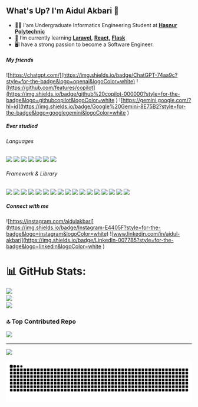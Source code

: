 ## What's Up? I'm Aidul Akbari 👋




- 🧑‍💻 I'am Undergraduate Informatics Engineering Student at [**Hasnur Polytechnic**](https://polihasnur.ac.id/)
- 🌱 I’m currently learning [**Laravel,**](https://laravel.com) [**React,**](https://react.dev/) [**Flask**](https://flask.palletsprojects.com/)
- 🖥️I have a strong passion to become a Software Engineer.

##### My friends
![https://chatgpt.com/](https://img.shields.io/badge/ChatGPT-74aa9c?style=for-the-badge&logo=openai&logoColor=white) ![https://github.com/features/copilot](https://img.shields.io/badge/github%20copilot-000000?style=for-the-badge&logo=githubcopilot&logoColor=white
) ![https://gemini.google.com/?hl=id](https://img.shields.io/badge/Google%20Gemini-8E75B2?style=for-the-badge&logo=googlegemini&logoColor=white
)

##### Ever studied
###### Languages
<img src="https://img.shields.io/badge/C-00599C?style=for-the-badge&logo=c&logoColor=white" /> <img src="https://img.shields.io/badge/HTML5-E34F26?style=for-the-badge&logo=html5&logoColor=white" /> <img src="https://img.shields.io/badge/CSS3-1572B6?style=for-the-badge&logo=css3&logoColor=white" /> <img src="https://img.shields.io/badge/JavaScript-323330?style=for-the-badge&logo=javascript&logoColor=F7DF1E" /> <img src="https://img.shields.io/badge/json-5E5C5C?style=for-the-badge&logo=json&logoColor=white" /> <img src="https://img.shields.io/badge/Leaflet-199900?style=for-the-badge&logo=Leaflet&logoColor=white" /> <img src="https://img.shields.io/badge/Python-FFD43B?style=for-the-badge&logo=python&logoColor=blue" />

###### Framework & Library
<img src="https://img.shields.io/badge/Apache-D22128?style=for-the-badge&logo=Apache&logoColor=white" /> <img src="https://img.shields.io/badge/Bootstrap-563D7C?style=for-the-badge&logo=bootstrap&logoColor=white" /> <img src="https://img.shields.io/badge/Chart%20js-FF6384?style=for-the-badge&logo=chartdotjs&logoColor=white" /> <img src="https://img.shields.io/badge/Composer-885630?style=for-the-badge&logo=Composer&logoColor=white" /> <img src="https://img.shields.io/badge/Flask-000000?style=for-the-badge&logo=flask&logoColor=white" /> <img src="https://img.shields.io/badge/Font_Awesome-339AF0?style=for-the-badge&logo=fontawesome&logoColor=white" /> <img src="https://img.shields.io/badge/jQuery-0769AD?style=for-the-badge&logo=jquery&logoColor=white" /> <img src="https://img.shields.io/badge/Laragon-0E83CD?style=for-the-badge&logo=Laragon&logoColor=white" /> <img src="https://img.shields.io/badge/Laravel-FF2D20?style=for-the-badge&logo=laravel&logoColor=white" /> <img src="https://img.shields.io/badge/Markdown-000000?style=for-the-badge&logo=markdown&logoColor=white" /> <img src="https://img.shields.io/badge/Node%20js-339933?style=for-the-badge&logo=nodedotjs&logoColor=white" /> <img src="https://img.shields.io/badge/npm-CB3837?style=for-the-badge&logo=npm&logoColor=white" /> <img src="https://img.shields.io/badge/OpenStreetMap-7EBC6F?style=for-the-badge&logo=OpenStreetMap&logoColor=white" /> <img src="https://img.shields.io/badge/pypi-3775A9?style=for-the-badge&logo=pypi&logoColor=white" /> <img src="https://img.shields.io/badge/React-20232A?style=for-the-badge&logo=react&logoColor=61DAFB" /> <img src="https://img.shields.io/badge/Tailwind_CSS-38B2AC?style=for-the-badge&logo=tailwind-css&logoColor=white" /> <img src="https://img.shields.io/badge/Xampp-F37623?style=for-the-badge&logo=xampp&logoColor=white" />

##### Connect with me

![https://instagram.com/aidulakbari](https://img.shields.io/badge/Instagram-E4405F?style=for-the-badge&logo=instagram&logoColor=white) ![www.linkedin.com/in/aidul-akbari](https://img.shields.io/badge/LinkedIn-0077B5?style=for-the-badge&logo=linkedin&logoColor=white
)


# 📊 GitHub Stats:
![](https://github-readme-stats.vercel.app/api?username=akbariaidul&theme=chartreuse-dark&hide_border=false&include_all_commits=false&count_private=false)<br/>
![](https://nirzak-streak-stats.vercel.app/?user=akbariaidul&theme=chartreuse-dark&hide_border=false)<br/>
![](https://github-readme-stats.vercel.app/api/top-langs/?username=akbariaidul&theme=chartreuse-dark&hide_border=false&include_all_commits=false&count_private=false&layout=compact)

### 🔝 Top Contributed Repo
![](https://github-contributor-stats.vercel.app/api?username=akbariaidul&limit=5&theme=dark&combine_all_yearly_contributions=true)

---
[![](https://visitcount.itsvg.in/api?id=akbariaidul&icon=0&color=0)](https://visitcount.itsvg.in)


<img src="https://raw.githubusercontent.com/akbariaidul/akbariaidul/output/snake.svg" alt="Snake animation" />

